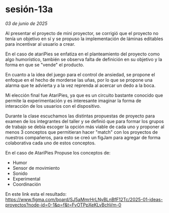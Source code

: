 # sesión-13a
*03 de junio de 2025*

Al presentar el proyecto de mini proyector, se corrigió que el proyecto no tenía un objetivo en sí y se propuso la implementación de láminas editables para incentivar al usuario a crear.

En el caso de atariPies se enfatiza en el planteamiento del proyecto como algo humorístico, también se observa falta de definición en su objetivo 
y la forma en que se "vende" el producto.

En cuanto a la idea del juego para el control de ansiedad, se propone el enfoque en el hecho de morderse las uñas, por lo que se propone una alarma que te advierta y a la vez reprenda al acercar un dedo a la boca.

Mi elección final fue AtariPies, ya que es un circuito bastante conocido que permite la experimentación y es interesante imaginar la forma de interacción de los usuarios con el dispositivo.

Durante la clase escuchamos las distintas propuestas de proyecto para examen de los integrantes del taller y se definió que para formar los grupos de trabajo se debía escoger la opción más viable de cada uno y proponer al menos 3 conceptos que permitieran hacer "match" con los proyectos de nuestros compañeros, para esto se creó un figJam para agregar de forma colaborativa cada uno de estos conceptos.

En el caso de AtariPies Propuse los conceptos de:

* Humor
* Sensor de movimiento
* Sonido
* Experimental
* Coordinación

En este link esta el resultado: https://www.figma.com/board/SJ5aMmrHrLNyBLnBfF12Tc/2025-01-ideas-proyectos?node-id=0-1&p=f&t=FvOTPpXeKLvBchVm-0

